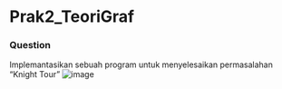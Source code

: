 # Prak2_TeoriGraf

### Question

Implemantasikan sebuah program untuk menyelesaikan permasalahan “Knight Tour”
![image](https://github.com/VanGarman21/Prak2_TeoriGraf/assets/100523471/efb9d968-5953-4d9e-8b53-6e0962b68fd0)

